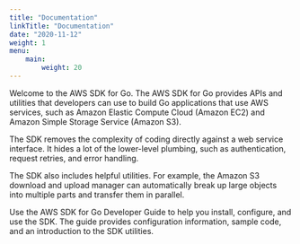 ```yaml
---
title: "Documentation"
linkTitle: "Documentation"
date: "2020-11-12"
weight: 1
menu:
    main:
        weight: 20
---
```


Welcome to the AWS SDK for Go. The AWS SDK for Go provides APIs and utilities that developers can use to build Go
applications that use AWS services, such as Amazon Elastic Compute Cloud (Amazon EC2) and Amazon Simple Storage
Service (Amazon S3).

The SDK removes the complexity of coding directly against a web service interface. It hides a lot of the lower-level
plumbing, such as authentication, request retries, and error handling.

The SDK also includes helpful utilities. For example, the Amazon S3 download and upload manager can automatically break
up large objects into multiple parts and transfer them in parallel.

Use the AWS SDK for Go Developer Guide to help you install, configure, and use the SDK. The guide provides configuration
information, sample code, and an introduction to the SDK utilities. 
